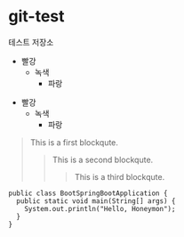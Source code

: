 # git-test
테스트 저장소

* 빨강
  * 녹색
    * 파랑

+ 빨강
  + 녹색
    + 파랑 

> This is a first blockqute.
>	> This is a second blockqute.
>	>	> This is a third blockqute.

```
public class BootSpringBootApplication {
  public static void main(String[] args) {
    System.out.println("Hello, Honeymon");
  }
}
```
